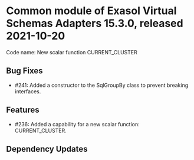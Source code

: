 # Common module of Exasol Virtual Schemas Adapters 15.3.0, released 2021-10-20

Code name: New scalar function CURRENT_CLUSTER

## Bug Fixes

* #241: Added a constructor to the SqlGroupBy class to prevent breaking interfaces.

## Features

* #236: Added a capability for a new scalar function: CURRENT_CLUSTER.

## Dependency Updates